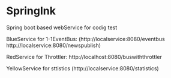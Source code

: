 # SpringInk
Spring boot based webService for codig test


BlueService for 1-1EventBus: 
   (http://localservice:8080/eventbus   http://localservice:8080/newspublish)
   
RedService for Throttler:
   http://localhost:8080/buswiththrottler

YellowService for sttistics (http://localservice:8080/statistics)

